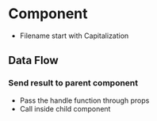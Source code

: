 # Component
- Filename start with Capitalization

## Data Flow

### Send result to parent component
- Pass the handle function through props
- Call inside child component
